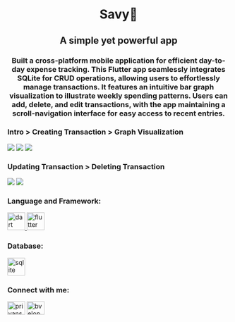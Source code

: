 <h1 align="center">Savy💸</h1> <h2 align="center">A simple yet powerful app</h2> 
<h3 align="center">Built a cross-platform mobile application for efficient day-to-day expense tracking. This Flutter app seamlessly integrates SQLite for CRUD operations, allowing users to effortlessly manage transactions. It features an intuitive bar graph visualization to illustrate weekly spending patterns. Users can add, delete, and edit transactions, with the app maintaining a scroll-navigation interface for easy access to recent entries.</h3>

<h3 align="left">Intro > Creating Transaction > Graph Visualization </h3>
<p align="left">
<img src ="https://github.com/bveloper01/Savy/assets/115642045/3fc1f647-029b-4a17-900e-399f56756c16" /> <img src ="https://github.com/bveloper01/Savy/assets/115642045/4555dd46-6ea8-48b2-8a2b-15ca011fc6ad" />  <img src ="https://github.com/bveloper01/Savy/assets/115642045/24f2b308-e86d-42fe-bc79-abd6b6b4fe22" /> 
</p>
<h3 align="left">Updating Transaction > Deleting Transaction</h3>
<p align="left">
<img src ="https://github.com/bveloper01/Savy/assets/115642045/1e904a34-1932-45a0-9019-d3b0d2428ce9" /> <img src ="https://github.com/bveloper01/Savy/assets/115642045/db2ecde9-44b6-4362-a581-ba96b00ca263" />  
</p>


<h3 align="left">Language and Framework:</h3>
<p align="left"> <a href="https://dart.dev" target="_blank" rel="noreferrer"> <img src="https://www.vectorlogo.zone/logos/dartlang/dartlang-icon.svg" alt="dart" width="40" height="40"/> </a> <a href="https://flutter.dev" target="_blank" rel="noreferrer"> <img src="https://www.vectorlogo.zone/logos/flutterio/flutterio-icon.svg" alt="flutter" width="40" height="40"/> </a> </p>

<h3 align="left">Database:</h3>
<p align="left"> <a href="https://www.sqlite.org/" target="_blank" rel="noreferrer"> <img src="https://www.vectorlogo.zone/logos/sqlite/sqlite-icon.svg" alt="sqlite" width="40" height="40"/> </a></p>
<h3 align="left">Connect with me:</h3>
<p align="left">
<a href="https://linkedin.com/in/priyanshu-amrit" target="blank"><img align="center" src="https://raw.githubusercontent.com/rahuldkjain/github-profile-readme-generator/master/src/images/icons/Social/linked-in-alt.svg" alt="priyanshu amrit" height="30" width="40" /></a>
<a href="https://twitter.com/bveloper_" target="blank"><img align="center" src="https://raw.githubusercontent.com/rahuldkjain/github-profile-readme-generator/master/src/images/icons/Social/twitter.svg" alt="bveloper_" height="30" width="40" /></a>



